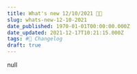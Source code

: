 ```yaml
---
title: What's new 12/10/2021 🧑‍💻
slug: whats-new-12-10-2021
date_published: 1970-01-01T00:00:00.000Z
date_updated: 2021-12-17T10:21:15.000Z
tags: #🚀 Changelog
draft: true
---
```


null
